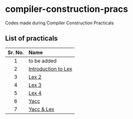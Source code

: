 # compiler-construction-pracs

Codes made during Compiler Construction Practicals

## List of practicals

| Sr. No. | Name                         |
| :-----: | :--------------------------- |
|    1    | to be added                  |
|    2    | [Introduction to Lex](exp2/) |
|    3    | [Lex 2](exp3/)               |
|    4    | [Lex 3](exp4/)               |
|    5    | [Lex 4](exp5/)               |
|    6    | [Yacc](exp6/)                |
|    7    | [Yacc & Lex](exp7/)          |
